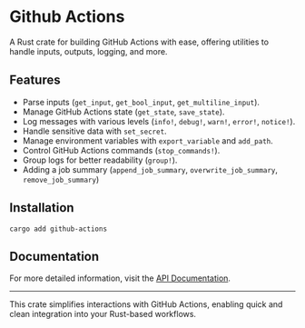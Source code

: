 # Github Actions

A Rust crate for building GitHub Actions with ease, offering utilities to handle inputs, outputs, logging, and more.

## Features

- Parse inputs (`get_input`, `get_bool_input`, `get_multiline_input`).
- Manage GitHub Actions state (`get_state`, `save_state`).
- Log messages with various levels (`info!`, `debug!`, `warn!`, `error!`, `notice!`).
- Handle sensitive data with `set_secret`.
- Manage environment variables with `export_variable` and `add_path`.
- Control GitHub Actions commands (`stop_commands!`).
- Group logs for better readability (`group!`).
- Adding a job summary (`append_job_summary`, `overwrite_job_summary`, `remove_job_summary`)

## Installation

```
cargo add github-actions
```

## Documentation

For more detailed information, visit the [API Documentation](https://docs.github.com/en/actions/writing-workflows).

---

This crate simplifies interactions with GitHub Actions, enabling quick and clean integration into your Rust-based workflows.
